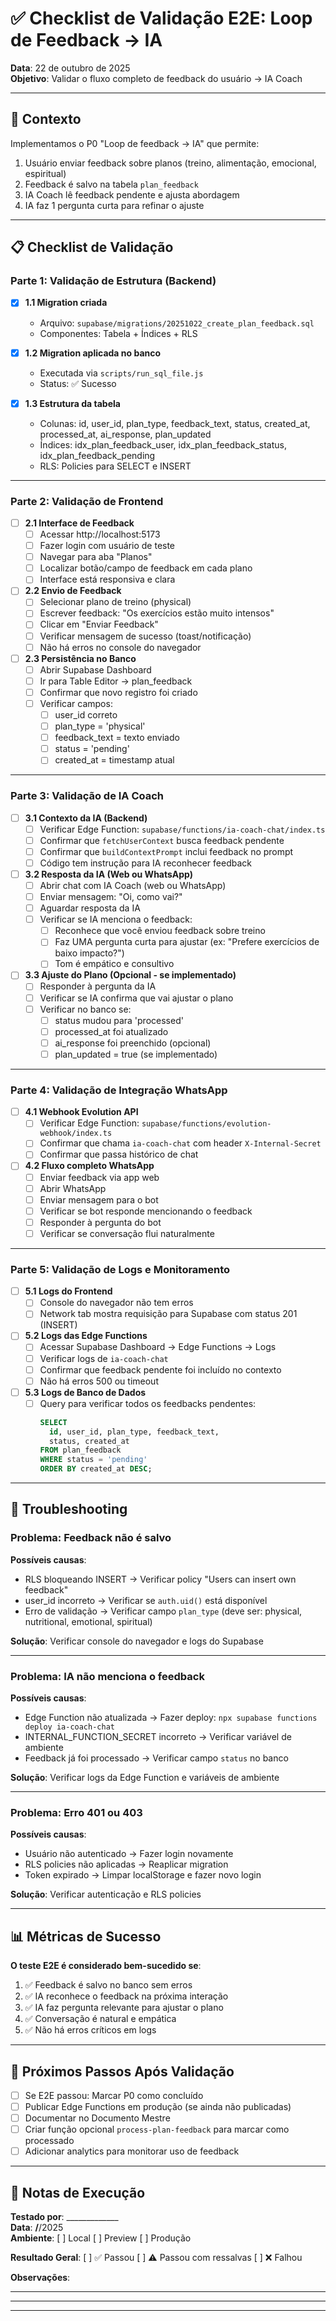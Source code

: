 # ✅ Checklist de Validação E2E: Loop de Feedback → IA

**Data**: 22 de outubro de 2025  
**Objetivo**: Validar o fluxo completo de feedback do usuário → IA Coach

---

## 🎯 Contexto

Implementamos o P0 "Loop de feedback → IA" que permite:
1. Usuário enviar feedback sobre planos (treino, alimentação, emocional, espiritual)
2. Feedback é salvo na tabela `plan_feedback`
3. IA Coach lê feedback pendente e ajusta abordagem
4. IA faz 1 pergunta curta para refinar o ajuste

---

## 📋 Checklist de Validação

### Parte 1: Validação de Estrutura (Backend)

- [x] **1.1 Migration criada**
  - Arquivo: `supabase/migrations/20251022_create_plan_feedback.sql`
  - Componentes: Tabela + Índices + RLS
  
- [x] **1.2 Migration aplicada no banco**
  - Executada via `scripts/run_sql_file.js`
  - Status: ✅ Sucesso

- [x] **1.3 Estrutura da tabela**
  - Colunas: id, user_id, plan_type, feedback_text, status, created_at, processed_at, ai_response, plan_updated
  - Índices: idx_plan_feedback_user, idx_plan_feedback_status, idx_plan_feedback_pending
  - RLS: Policies para SELECT e INSERT

---

### Parte 2: Validação de Frontend

- [ ] **2.1 Interface de Feedback**
  - [ ] Acessar http://localhost:5173
  - [ ] Fazer login com usuário de teste
  - [ ] Navegar para aba "Planos"
  - [ ] Localizar botão/campo de feedback em cada plano
  - [ ] Interface está responsiva e clara

- [ ] **2.2 Envio de Feedback**
  - [ ] Selecionar plano de treino (physical)
  - [ ] Escrever feedback: "Os exercícios estão muito intensos"
  - [ ] Clicar em "Enviar Feedback"
  - [ ] Verificar mensagem de sucesso (toast/notificação)
  - [ ] Não há erros no console do navegador

- [ ] **2.3 Persistência no Banco**
  - [ ] Abrir Supabase Dashboard
  - [ ] Ir para Table Editor → plan_feedback
  - [ ] Confirmar que novo registro foi criado
  - [ ] Verificar campos:
    - [ ] user_id correto
    - [ ] plan_type = 'physical'
    - [ ] feedback_text = texto enviado
    - [ ] status = 'pending'
    - [ ] created_at = timestamp atual

---

### Parte 3: Validação de IA Coach

- [ ] **3.1 Contexto da IA (Backend)**
  - [ ] Verificar Edge Function: `supabase/functions/ia-coach-chat/index.ts`
  - [ ] Confirmar que `fetchUserContext` busca feedback pendente
  - [ ] Confirmar que `buildContextPrompt` inclui feedback no prompt
  - [ ] Código tem instrução para IA reconhecer feedback

- [ ] **3.2 Resposta da IA (Web ou WhatsApp)**
  - [ ] Abrir chat com IA Coach (web ou WhatsApp)
  - [ ] Enviar mensagem: "Oi, como vai?"
  - [ ] Aguardar resposta da IA
  - [ ] Verificar se IA menciona o feedback:
    - [ ] Reconhece que você enviou feedback sobre treino
    - [ ] Faz UMA pergunta curta para ajustar (ex: "Prefere exercícios de baixo impacto?")
    - [ ] Tom é empático e consultivo

- [ ] **3.3 Ajuste do Plano (Opcional - se implementado)**
  - [ ] Responder à pergunta da IA
  - [ ] Verificar se IA confirma que vai ajustar o plano
  - [ ] Verificar no banco se:
    - [ ] status mudou para 'processed'
    - [ ] processed_at foi atualizado
    - [ ] ai_response foi preenchido (opcional)
    - [ ] plan_updated = true (se implementado)

---

### Parte 4: Validação de Integração WhatsApp

- [ ] **4.1 Webhook Evolution API**
  - [ ] Verificar Edge Function: `supabase/functions/evolution-webhook/index.ts`
  - [ ] Confirmar que chama `ia-coach-chat` com header `X-Internal-Secret`
  - [ ] Confirmar que passa histórico de chat

- [ ] **4.2 Fluxo completo WhatsApp**
  - [ ] Enviar feedback via app web
  - [ ] Abrir WhatsApp
  - [ ] Enviar mensagem para o bot
  - [ ] Verificar se bot responde mencionando o feedback
  - [ ] Responder à pergunta do bot
  - [ ] Verificar se conversação flui naturalmente

---

### Parte 5: Validação de Logs e Monitoramento

- [ ] **5.1 Logs do Frontend**
  - [ ] Console do navegador não tem erros
  - [ ] Network tab mostra requisição para Supabase com status 201 (INSERT)

- [ ] **5.2 Logs das Edge Functions**
  - [ ] Acessar Supabase Dashboard → Edge Functions → Logs
  - [ ] Verificar logs de `ia-coach-chat`
  - [ ] Confirmar que feedback pendente foi incluído no contexto
  - [ ] Não há erros 500 ou timeout

- [ ] **5.3 Logs de Banco de Dados**
  - [ ] Query para verificar todos os feedbacks pendentes:
    ```sql
    SELECT 
      id, user_id, plan_type, feedback_text, 
      status, created_at 
    FROM plan_feedback 
    WHERE status = 'pending' 
    ORDER BY created_at DESC;
    ```

---

## 🐛 Troubleshooting

### Problema: Feedback não é salvo
**Possíveis causas**:
- RLS bloqueando INSERT → Verificar policy "Users can insert own feedback"
- user_id incorreto → Verificar se `auth.uid()` está disponível
- Erro de validação → Verificar campo `plan_type` (deve ser: physical, nutritional, emotional, spiritual)

**Solução**: Verificar console do navegador e logs do Supabase

---

### Problema: IA não menciona o feedback
**Possíveis causas**:
- Edge Function não atualizada → Fazer deploy: `npx supabase functions deploy ia-coach-chat`
- INTERNAL_FUNCTION_SECRET incorreto → Verificar variável de ambiente
- Feedback já foi processado → Verificar campo `status` no banco

**Solução**: Verificar logs da Edge Function e variáveis de ambiente

---

### Problema: Erro 401 ou 403
**Possíveis causas**:
- Usuário não autenticado → Fazer login novamente
- RLS policies não aplicadas → Reaplicar migration
- Token expirado → Limpar localStorage e fazer novo login

**Solução**: Verificar autenticação e RLS policies

---

## 📊 Métricas de Sucesso

**O teste E2E é considerado bem-sucedido se**:

1. ✅ Feedback é salvo no banco sem erros
2. ✅ IA reconhece o feedback na próxima interação
3. ✅ IA faz pergunta relevante para ajustar o plano
4. ✅ Conversação é natural e empática
5. ✅ Não há erros críticos em logs

---

## 🎯 Próximos Passos Após Validação

- [ ] Se E2E passou: Marcar P0 como concluído
- [ ] Publicar Edge Functions em produção (se ainda não publicadas)
- [ ] Documentar no Documento Mestre
- [ ] Criar função opcional `process-plan-feedback` para marcar como processado
- [ ] Adicionar analytics para monitorar uso de feedback

---

## 📝 Notas de Execução

**Testado por**: _____________  
**Data**: ____/____/2025  
**Ambiente**: [ ] Local [ ] Preview [ ] Produção  

**Resultado Geral**: [ ] ✅ Passou [ ] ⚠️ Passou com ressalvas [ ] ❌ Falhou

**Observações**:
_____________________________________________________________
_____________________________________________________________
_____________________________________________________________
